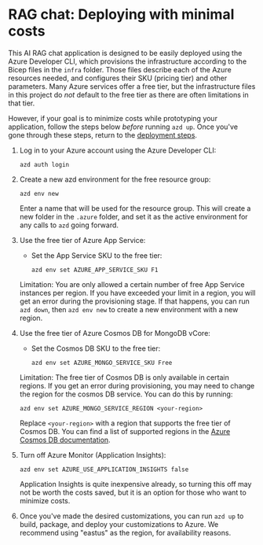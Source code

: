 # RAG chat: Deploying with minimal costs

This AI RAG chat application is designed to be easily deployed using the Azure Developer CLI, which provisions the infrastructure according to the Bicep files in the `infra` folder. Those files describe each of the Azure resources needed, and configures their SKU (pricing tier) and other parameters. Many Azure services offer a free tier, but the infrastructure files in this project do *not* default to the free tier as there are often limitations in that tier.

However, if your goal is to minimize costs while prototyping your application, follow the steps below *before* running `azd up`. Once you've gone through these steps, return to the [deployment steps](../README.md#azd-deployment).

1. Log in to your Azure account using the Azure Developer CLI:

    ```shell
    azd auth login
    ```

1. Create a new azd environment for the free resource group:

    ```shell
    azd env new
    ```

    Enter a name that will be used for the resource group.
    This will create a new folder in the `.azure` folder, and set it as the active environment for any calls to `azd` going forward.

1. Use the free tier of Azure App Service:

    * Set the App Service SKU to the free tier:

        ```shell
        azd env set AZURE_APP_SERVICE_SKU F1
        ```

    Limitation: You are only allowed a certain number of free App Service instances per region. If you have exceeded your limit in a region, you will get an error during the provisioning stage. If that happens, you can run `azd down`, then `azd env new` to create a new environment with a new region.

1. Use the free tier of Azure Cosmos DB for MongoDB vCore:

    * Set the Cosmos DB SKU to the free tier:

        ```shell
        azd env set AZURE_MONGO_SERVICE_SKU Free
        ```

    Limitation: The free tier of Cosmos DB is only available in certain regions. If you get an error during provisioning, you may need to change the region for the cosmos DB service. You can do this by running:

      ```shell
      azd env set AZURE_MONGO_SERVICE_REGION <your-region>
      ```

    Replace `<your-region>` with a region that supports the free tier of Cosmos DB. You can find a list of supported regions in the [Azure Cosmos DB documentation](https://learn.microsoft.com/azure/cosmos-db/free-tier).

1. Turn off Azure Monitor (Application Insights):

    ```shell
    azd env set AZURE_USE_APPLICATION_INSIGHTS false
    ```

    Application Insights is quite inexpensive already, so turning this off may not be worth the costs saved,
    but it is an option for those who want to minimize costs.

1. Once you've made the desired customizations, you can run `azd up` to build, package, and deploy your customizations to Azure. We recommend using "eastus" as the region, for availability reasons.
